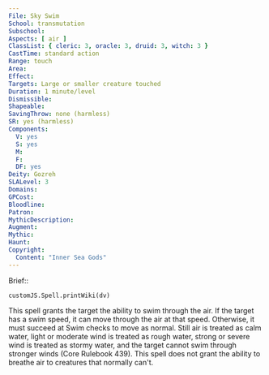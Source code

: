 ```yaml
---
File: Sky Swim
School: transmutation
Subschool: 
Aspects: [ air ]
ClassList: { cleric: 3, oracle: 3, druid: 3, witch: 3 }
CastTime: standard action
Range: touch
Area: 
Effect: 
Targets: Large or smaller creature touched
Duration: 1 minute/level
Dismissible: 
Shapeable: 
SavingThrow: none (harmless)
SR: yes (harmless)
Components:
  V: yes
  S: yes
  M: 
  F: 
  DF: yes
Deity: Gozreh
SLALevel: 3
Domains: 
GPCost: 
Bloodline: 
Patron: 
MythicDescription: 
Augment: 
Mythic: 
Haunt: 
Copyright:
  Content: "Inner Sea Gods"
---
```

Brief:: 

```dataviewjs
customJS.Spell.printWiki(dv)
```

This spell grants the target the ability to swim through the air.  If the target has a swim speed, it can move through the air at that speed. Otherwise, it must succeed at Swim checks to move as normal. Still air is treated as calm water, light or moderate wind is treated as rough water, strong or severe wind is treated as stormy water, and the target cannot swim through stronger winds (Core Rulebook 439). This spell does not grant the ability to breathe air to creatures that normally can't.
